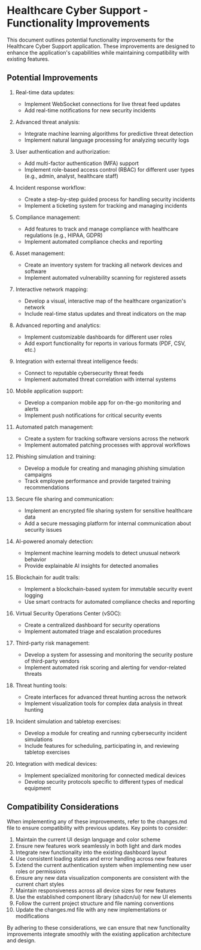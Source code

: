 # Healthcare Cyber Support - Functionality Improvements

This document outlines potential functionality improvements for the Healthcare Cyber Support application. These improvements are designed to enhance the application's capabilities while maintaining compatibility with existing features.

## Potential Improvements

1. Real-time data updates:
   - Implement WebSocket connections for live threat feed updates
   - Add real-time notifications for new security incidents

2. Advanced threat analysis:
   - Integrate machine learning algorithms for predictive threat detection
   - Implement natural language processing for analyzing security logs

3. User authentication and authorization:
   - Add multi-factor authentication (MFA) support
   - Implement role-based access control (RBAC) for different user types (e.g., admin, analyst, healthcare staff)

4. Incident response workflow:
   - Create a step-by-step guided process for handling security incidents
   - Implement a ticketing system for tracking and managing incidents

5. Compliance management:
   - Add features to track and manage compliance with healthcare regulations (e.g., HIPAA, GDPR)
   - Implement automated compliance checks and reporting

6. Asset management:
   - Create an inventory system for tracking all network devices and software
   - Implement automated vulnerability scanning for registered assets

7. Interactive network mapping:
   - Develop a visual, interactive map of the healthcare organization's network
   - Include real-time status updates and threat indicators on the map

8. Advanced reporting and analytics:
   - Implement customizable dashboards for different user roles
   - Add export functionality for reports in various formats (PDF, CSV, etc.)

9. Integration with external threat intelligence feeds:
   - Connect to reputable cybersecurity threat feeds
   - Implement automated threat correlation with internal systems

10. Mobile application support:
    - Develop a companion mobile app for on-the-go monitoring and alerts
    - Implement push notifications for critical security events

11. Automated patch management:
    - Create a system for tracking software versions across the network
    - Implement automated patching processes with approval workflows

12. Phishing simulation and training:
    - Develop a module for creating and managing phishing simulation campaigns
    - Track employee performance and provide targeted training recommendations

13. Secure file sharing and communication:
    - Implement an encrypted file sharing system for sensitive healthcare data
    - Add a secure messaging platform for internal communication about security issues

14. AI-powered anomaly detection:
    - Implement machine learning models to detect unusual network behavior
    - Provide explainable AI insights for detected anomalies

15. Blockchain for audit trails:
    - Implement a blockchain-based system for immutable security event logging
    - Use smart contracts for automated compliance checks and reporting

16. Virtual Security Operations Center (vSOC):
    - Create a centralized dashboard for security operations
    - Implement automated triage and escalation procedures

17. Third-party risk management:
    - Develop a system for assessing and monitoring the security posture of third-party vendors
    - Implement automated risk scoring and alerting for vendor-related threats

18. Threat hunting tools:
    - Create interfaces for advanced threat hunting across the network
    - Implement visualization tools for complex data analysis in threat hunting

19. Incident simulation and tabletop exercises:
    - Develop a module for creating and running cybersecurity incident simulations
    - Include features for scheduling, participating in, and reviewing tabletop exercises

20. Integration with medical devices:
    - Implement specialized monitoring for connected medical devices
    - Develop security protocols specific to different types of medical equipment

## Compatibility Considerations

When implementing any of these improvements, refer to the changes.md file to ensure compatibility with previous updates. Key points to consider:

1. Maintain the current UI design language and color scheme
2. Ensure new features work seamlessly in both light and dark modes
3. Integrate new functionality into the existing dashboard layout
4. Use consistent loading states and error handling across new features
5. Extend the current authentication system when implementing new user roles or permissions
6. Ensure any new data visualization components are consistent with the current chart styles
7. Maintain responsiveness across all device sizes for new features
8. Use the established component library (shadcn/ui) for new UI elements
9. Follow the current project structure and file naming conventions
10. Update the changes.md file with any new implementations or modifications

By adhering to these considerations, we can ensure that new functionality improvements integrate smoothly with the existing application architecture and design.

